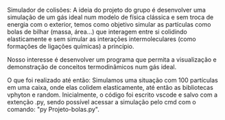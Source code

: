 Simulador de colisões:
A ideia do projeto do grupo é desenvolver uma simulação de um gás ideal num modelo de física clássica e sem troca de energia com o exterior, temos como objetivo simular as partículas como bolas de bilhar (massa, área...) que interagem entre si colidindo elasticamente e sem simular as interações intermoleculares (como formações de ligações químicas) a princípio.  

Nosso interesse é desenvolver um programa que permita a visualização e demonstração de conceitos termodinâmicos num gás ideal. 

O que foi realizado até então:
Simulamos uma situação com 100 partículas em uma caixa, onde elas colidem elasticamente, até então as bibliotecas vphyton e random. Inicialmente, o código foi escrito vscode e salvo com a extenção  .py, sendo possível acessar a simulação pelo cmd com o comando: "py Projeto-bolas.py".
